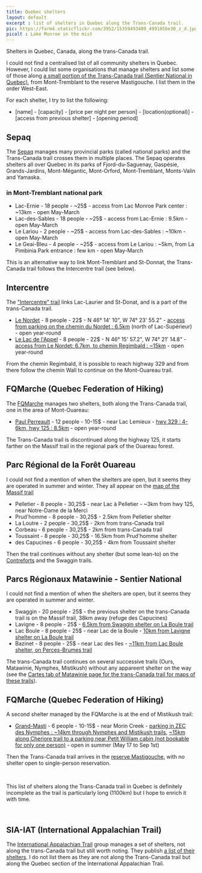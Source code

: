 ```yaml
---
title: Quebec shelters
layout: default
excerpt : list of shelters in Quebec along the Trans-Canada trail.
pic: https://farm4.staticflickr.com/3952/15359493409_499105be30_z_d.jpg
picalt : Lake Monroe in the mist
---
```


Shelters in Quebec, Canada, along the trans-Canada trail.

I could not find a centralised list of all community shelters in Quebec. However, I could list some organisations that manage shelters and list some of those along [a small portion of the Trans-Canada trail (Sentier National in Quebec)][mata-s], from Mont-Tremblant to the reserve Mastigouche. I list them in the order West-East.

For each shelter, I try to list the following:

 - [name] - [capacity] - [price per night per person] - [location(optional)] - [access from previous shelter] - [opening period]

## Sepaq

The [Sepaq][sepaq] manages many provincial parks (called national parks) and the Trans-Canada trail crosses them in multiple places. The Sepaq operates shelters all over Quebec in its parks of Fjord-du-Saguenay, Gaspésie, Grands-Jardins, Mont-Mégantic, Mont-Orford, Mont-Tremblant, Monts-Valin and Yamaska.

### in Mont-Tremblant national park

- Lac-Ernie - 18 people - ~25$ - access from Lac Monroe Park center : ~13km - open May-March
- Lac-des-Sables - 18 people - ~25$ - access from Lac-Ernie : 9.5km - open May-March
- Le Lariou - 2 people - ~25$ - access from Lac-des-Sables : ~10km - open May-March
- Le Geai-Bleu - 4 people - ~25$ - access from Le Lariou : ~5km, from La Pimbinia Park entrance : few km - open May-March

This is an alternative way to link Mont-Tremblant and St-Donnat, the Trans-Canada trail follows the Intercentre trail (see below).

## Intercentre

The ["Intercentre" trail][icentre] links Lac-Laurier and St-Donat, and is a part of the trans-Canada trail.

- [Le Nordet][icentre-s] - 8 people - 22$ - N 46° 14' 10", W 74° 23' 55.2" - [access from parking on the chemin du Nordet : 6.5km][icentre-t] (north of Lac-Supérieur) - open year-round
- [Le Lac de l'Appel][icentre-s] - 8 people - 22$ - N 46° 15' 57.2", W 74° 21' 14.8" - [access from Le Nordet: 6.7km, to chemin Regimbald : ~15km][icentre-t] - open year-round

From the chemin Regimbald, it is possible to reach highway 329 and from there follow the chemin Wall to continue on the Mont-Ouareau trail.

## FQMarche (Quebec Federation of Hiking)

The [FQMarche][fqm] manages two shelters, both along the Trans-Canada trail, one in the area of Mont-Ouareau:

- [Paul Perreault][fqm-s-pp] - 12 people - 10-15$ - near Lac Lemieux - [hwy 329 : 4-6km, hwy 125 : 8.5km][fqm-s-pp-map] - open year-round

The Trans-Canada trail is discontinued along the highway 125, it starts farther on the Massif trail in the regional park of the Ouareau forest.

## Parc Régional de la Forêt Ouareau

I could not find a mention of when the shelters are open, but it seems they are operated in summer and winter. They all appear on the [map of the Massif trail][ouareau-s-map]

 - Pelletier - 8 people - 30,25$ - near Lac à Pelletier - ~3km from hwy 125, near Notre-Dame de la Merci
 - Prud'homme - 8 people - 30,25$ - 2.5km from Pelletier shelter
 - La Loutre - 2 people - 30,25$ - 2km from trans-Canada trail
 - Corbeau - 6 people - 30,25$ - 2km from trans-Canada trail
 - Toussaint - 8 people - 30,25$ - 16.5km from Prud'homme shelter
 - des Capucines - 6 people - 30,25$ - 4km from Toussaint shelter

Then the trail continues without any shelter (but some lean-to) on the [Contreforts][mata-s-map3] and the Swaggin trails.

## Parcs Régionaux Matawinie - Sentier National

I could not find a mention of when the shelters are open, but it seems they are operated in summer and winter.

- Swaggin - 20 people - 25$ - the previous shelter on the trans-Canada trail is on the Massif trail, 38km away (refuge des Capucines)
- Lavigne - 8 people - 25$ - [6.5km from Swaggin shelter on La Boule trail][mata-s-map1]
- Lac Boule - 8 people - 25$ - near Lac de la Boule - [10km from Lavigne shelter on La Boule trail][mata-s-map1]
- Bazinet - 8 people - 25$ - near Lac des Iles - [~11km from Lac Boule shelter, on Perces-Brumes trail][mata-s-map2]

The trans-Canada trail continues on several successive trails (Ours, Matawinie, Nymphes, Mistikush) without any appareent shelter on the way (see the [Cartes tab of Matawinie page for the trans-Canada trail for maps of these trails][mata]).

## FQMarche (Quebec Federation of Hiking)

A second shelter managed by the FQMarche is at the end of Mistikush trail:

- [Grand-Masti][fqm-s-gm] - 6 people - 10-15$ - near Morin Creek - [parking in ZEC des Nymphes : ~14km through Nymphes and Mistikush trails][fqm-s-gm-map], [~15km along Cheriore trail to a parking near Petit William cabin (not bookable for only one person)][fqm-s-gm-map1] - open in summer (May 17 to Sep 1st)

Then the Trans-Canada trail arrives in the [reserve Mastigouche][masti-map], with no shelter open to single-person reservation.

<br>

This list of shelters along the Trans-Canada trail in Quebec is definitely incomplete as the trail is particularly long (1100km) but I hope to enrich it with time.

<br>

## SIA-IAT (International Appalachian Trail)

The [International Appalachian Trail][iat] group manages a set of shelters, not along the trans-Canada trail but still worth noting. They publish [a list of their shelters][iat-s]. I do not list them as they are not along the Trans-Canada trail but along the Quebec section of the International Appalachian Trail.


[sepaq]: http://www.sepaq.com/
[iat]: http://www.sia-iat.com/en/accueil.html
[iat-s]: http://www.sia-iat.com/en/hebergement_sites_SIA_Qc.html
[fqm]: http://www.fqmarche.qc.ca
[icentre]: http://www.intercentre.qc.ca/

[fqm-s-pp]: http://www.fqmarche.qc.ca/index1.asp?id=729
[fqm-s-pp-map]: http://www.parcsregionaux.org/wp-content/uploads/2013/06/8x14_sn_mont-ouareau_2_v21.pdf
[fqm-s-gm]: http://www.fqmarche.qc.ca/index1.asp?id=730
[fqm-s-gm-map]: http://www.fqmarche.qc.ca/uploads/refuge_grandmasticarte.pdf
[fqm-s-gm-map1]: http://www.fqmarche.qc.ca/uploads/SNQ-Cheriore_C.jpg

[icentre-s]: http://www.intercentre.qc.ca/index.php?idPage=refuge&p=2
[icentre-t]: http://www.intercentre.qc.ca/index.php?idPage=sentier&p=7

[mata]: http://www.parcsregionaux.org/parcs-regionaux/parcs/sentier-national/
[mata-s]: http://www.parcsregionaux.org/wp-content/uploads/2013/06/TABLEAU-DES-SENTIERS.pdf
[mata-s-map1]: http://www.parcsregionaux.org/wp-content/uploads/2013/06/8x14_sn_swaggin_boule_5_sept_201211.pdf
[mata-s-map2]: http://www.parcsregionaux.org/wp-content/uploads/2013/06/8x14_sn_perces_brumes_6_nov_20122.pdf
[mata-s-map3]: http://www.parcsregionaux.org/wp-content/uploads/2013/06/8x14_sn_contreforts_4_nov_20121.pdf

[ouareau-s-map]: http://www.parcsregionaux.org/wp-content/uploads/2013/06/carte_fora_t_ouareau1.pdf
[masti-map]: http://www.sepaq.com/resources/docs/rf/mas/mas_carte_generale.pdf
